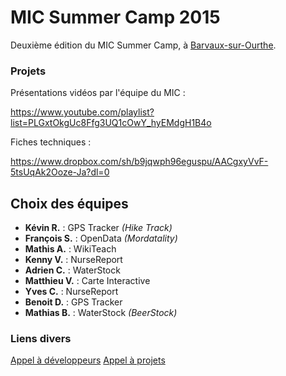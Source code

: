 # MIC Summer Camp 2015

Deuxième édition du MIC Summer Camp, à [Barvaux-sur-Ourthe](https://www.google.be/maps/place/Azur+en+Ardenne/@50.357658,5.4963748,15z/data=!4m2!3m1!1s0x0:0x1f5475871c2aa087?sa=X&ved=0CJEBEPwSMAxqFQoTCO-D6b7hgMcCFYO4FAodZYUB7A).


### Projets
Présentations vidéos par l'équipe du MIC :

https://www.youtube.com/playlist?list=PLGxtOkgUc8Ffg3UQ1cOwY_hyEMdgH1B4o

Fiches techniques :

https://www.dropbox.com/sh/b9jqwph96eguspu/AACgxyVvF-5tsUqAk2Ooze-Ja?dl=0

## Choix des équipes
- **Kévin R.** : GPS Tracker *(Hike Track)*
- **François S.** : OpenData *(Mordatality)*
- **Mathis A.** : WikiTeach
- **Kenny V.** : NurseReport
- **Adrien C.** : WaterStock
- **Matthieu V.** : Carte Interactive
- **Yves C.** : NurseReport
- **Benoit D.** : GPS Tracker
- **Mathias B.** : WaterStock *(BeerStock)*

### Liens divers
[Appel à développeurs](http://checkthis.com/j0nc) 
[Appel à projets](http://www.softlab.be/summercamp/appelprojets)

